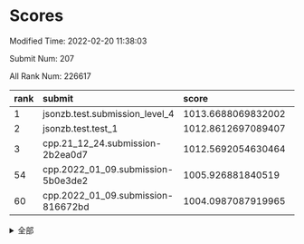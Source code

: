 # Scores

Modified Time: 2022-02-20 11:38:03

Submit Num: 207

All Rank Num: 226617

| rank |               submit               |       score        |       sigma        | pk_num |
| :--- | :--------------------------------- | :----------------- | :----------------- | :----- |
| 1    | jsonzb.test.submission_level_4     | 1013.6688069832002 | 0.8158237832569165 | 4379   |
| 2    | jsonzb.test.test_1                 | 1012.8612697089407 | 0.7908149922575373 | 4381   |
| 3    | cpp.21_12_24.submission-2b2ea0d7   | 1012.5692054630464 | 0.8314507301095093 | 4374   |
| 54   | cpp.2022_01_09.submission-5b0e3de2 | 1005.926881840519  | 0.7136070208783253 | 4382   |
| 60   | cpp.2022_01_09.submission-816672bd | 1004.0987087919965 | 0.7013806978047508 | 4383   |


<details>
<summary>全部</summary>

| rank |                 submit                 |       score        |       sigma        | pk_num |
| :--- | :------------------------------------- | :----------------- | :----------------- | :----- |
| 1    | jsonzb.test.submission_level_4         | 1013.6688069832002 | 0.8158237832569165 | 4379   |
| 2    | jsonzb.test.test_1                     | 1012.8612697089407 | 0.7908149922575373 | 4381   |
| 3    | cpp.21_12_24.submission-2b2ea0d7       | 1012.5692054630464 | 0.8314507301095093 | 4374   |
| 4    | gobigger.level_3.submission_level_3_47 | 1011.4570444878706 | 0.778582525099776  | 4385   |
| 5    | gobigger.level_3.submission_level_3_10 | 1011.3177971428323 | 0.778026658259127  | 4376   |
| 6    | gobigger.level_3.submission_level_3_22 | 1011.2137023576723 | 0.7675153634632315 | 4382   |
| 7    | gobigger.level_3.submission_level_3_49 | 1011.1654025251219 | 0.7447869352706985 | 4381   |
| 8    | gobigger.level_3.submission_level_3_8  | 1011.1637525833521 | 0.7680513428635001 | 4377   |
| 9    | gobigger.level_3.submission_level_3_1  | 1011.0540375985158 | 0.7707605935886015 | 4376   |
| 10   | gobigger.level_3.submission_level_3_41 | 1010.7987533185151 | 0.7657308741162903 | 4383   |
| 11   | gobigger.level_3.submission_level_3_7  | 1010.7606696261868 | 0.7522129632611115 | 4376   |
| 12   | gobigger.level_3.submission_level_3_11 | 1010.7000229354227 | 0.7590384253372231 | 4376   |
| 13   | gobigger.level_3.submission_level_3_39 | 1010.685887798835  | 0.7640592232252111 | 4373   |
| 14   | gobigger.level_3.submission_level_3_0  | 1010.63707455087   | 0.7703497623855068 | 4380   |
| 15   | gobigger.level_3.submission_level_3_33 | 1010.5381172173032 | 0.7734278808932455 | 4382   |
| 16   | gobigger.level_3.submission_level_3_30 | 1010.5162735445875 | 0.7572917279744029 | 4377   |
| 17   | gobigger.level_3.submission_level_3_42 | 1010.4877762656876 | 0.7715461964791593 | 4381   |
| 18   | gobigger.level_3.submission_level_3_32 | 1010.4600551822541 | 0.7701417346609221 | 4387   |
| 19   | gobigger.level_3.submission_level_3_25 | 1010.3790785123886 | 0.7660010592122215 | 4379   |
| 20   | gobigger.level_3.submission_level_3_4  | 1010.3593915599059 | 0.7762462138656103 | 4371   |
| 21   | gobigger.level_3.submission_level_3_15 | 1010.3018342769473 | 0.749022978336595  | 4377   |
| 22   | gobigger.level_3.submission_level_3_36 | 1010.2265450053889 | 0.7722262369822978 | 4383   |
| 23   | gobigger.level_3.submission_level_3_26 | 1010.1830855914797 | 0.7751387762044382 | 4383   |
| 24   | gobigger.level_3.submission_level_3_19 | 1010.1771189324033 | 0.7856434487899877 | 4379   |
| 25   | gobigger.level_3.submission_level_3_35 | 1010.1625378470363 | 0.7503215167759137 | 4381   |
| 26   | gobigger.level_3.submission_level_3_38 | 1010.0809418741089 | 0.7895382651947495 | 4384   |
| 27   | gobigger.level_3.submission_level_3_44 | 1010.0460257099928 | 0.7555992306236498 | 4378   |
| 28   | gobigger.level_3.submission_level_3_37 | 1009.9718563274198 | 0.7671133294006973 | 4377   |
| 29   | gobigger.level_3.submission_level_3_12 | 1009.9503894257555 | 0.7576280305825674 | 4374   |
| 30   | gobigger.level_3.submission_level_3_2  | 1009.9002700144487 | 0.7581670214774564 | 4378   |
| 31   | gobigger.level_3.submission_level_3_23 | 1009.7817387663612 | 0.7535631338859096 | 4376   |
| 32   | gobigger.level_3.submission_level_3_14 | 1009.760862025283  | 0.7570433324828683 | 4373   |
| 33   | gobigger.level_3.submission_level_3_16 | 1009.7401428225899 | 0.7522351933321275 | 4382   |
| 34   | gobigger.level_3.submission_level_3_31 | 1009.7065879666172 | 0.7535906581510606 | 4379   |
| 35   | gobigger.level_3.submission_level_3_27 | 1009.7062869568721 | 0.7663341338774694 | 4381   |
| 36   | gobigger.level_3.submission_level_3_17 | 1009.5637499650654 | 0.7598294505949426 | 4386   |
| 37   | gobigger.level_3.submission_level_3_13 | 1009.5441320128082 | 0.746010939685     | 4374   |
| 38   | gobigger.level_3.submission_level_3_5  | 1009.5377405446054 | 0.7482543710817028 | 4378   |
| 39   | gobigger.level_3.submission_level_3_29 | 1009.501227467443  | 0.7417737851288241 | 4380   |
| 40   | gobigger.level_3.submission_level_3_18 | 1009.4705126311085 | 0.7494291020583607 | 4380   |
| 41   | gobigger.level_3.submission_level_3_46 | 1009.4499911357213 | 0.7550617376723538 | 4378   |
| 42   | gobigger.level_3.submission_level_3_24 | 1009.4193144992856 | 0.7710717609470686 | 4378   |
| 43   | gobigger.level_3.submission_level_3_3  | 1009.3879794613408 | 0.7702331155848049 | 4381   |
| 44   | gobigger.level_3.submission_level_3_48 | 1009.3640582780115 | 0.7849933262883049 | 4380   |
| 45   | gobigger.level_3.submission_level_3_40 | 1009.3541402305577 | 0.7595358098228461 | 4378   |
| 46   | gobigger.level_3.submission_level_3_43 | 1009.2272222525153 | 0.7664715049205592 | 4378   |
| 47   | gobigger.level_3.submission_level_3_9  | 1009.1570907710781 | 0.744648195107074  | 4382   |
| 48   | gobigger.level_3.submission_level_3_6  | 1008.9129194092288 | 0.7581685431709032 | 4380   |
| 49   | gobigger.level_3.submission_level_3_28 | 1008.7496112809641 | 0.7405127424831409 | 4376   |
| 50   | gobigger.level_3.submission_level_3_45 | 1008.7212954693323 | 0.7712219324894249 | 4382   |
| 51   | gobigger.level_3.submission_level_3_21 | 1008.6863951449982 | 0.7487052196765116 | 4381   |
| 52   | gobigger.level_3.submission_level_3_34 | 1008.570232515359  | 0.7444575601082184 | 4380   |
| 53   | gobigger.level_3.submission_level_3_20 | 1008.1003615034954 | 0.750685400931591  | 4377   |
| 54   | cpp.2022_01_09.submission-5b0e3de2     | 1005.926881840519  | 0.7136070208783253 | 4382   |
| 55   | gobigger.level_1.submission_level_1_47 | 1005.2951714239448 | 0.7222460655875571 | 4380   |
| 56   | gobigger.level_1.submission_level_1_40 | 1004.8131849213238 | 0.7252928853363706 | 4380   |
| 57   | gobigger.level_1.submission_level_1_15 | 1004.6462920157028 | 0.7180131626137417 | 4383   |
| 58   | gobigger.level_1.submission_level_1_43 | 1004.6164618728736 | 0.7213161949737241 | 4384   |
| 59   | gobigger.level_1.submission_level_1_4  | 1004.5503860278445 | 0.7345559996567715 | 4377   |
| 60   | cpp.2022_01_09.submission-816672bd     | 1004.0987087919965 | 0.7013806978047508 | 4383   |
| 61   | gobigger.level_1.submission_level_1_23 | 1004.092249994844  | 0.7238817779366565 | 4377   |
| 62   | gobigger.level_1.submission_level_1_36 | 1004.086893586677  | 0.7128275857150618 | 4374   |
| 63   | gobigger.level_1.submission_level_1_14 | 1004.0463626203895 | 0.7198017340344254 | 4377   |
| 64   | gobigger.level_1.submission_level_1_39 | 1003.9655752528842 | 0.7124198756114957 | 4378   |
| 65   | gobigger.level_1.submission_level_1_25 | 1003.937910557306  | 0.724411617076659  | 4376   |
| 66   | gobigger.level_1.submission_level_1_31 | 1003.9334104041335 | 0.7175540057190652 | 4381   |
| 67   | gobigger.level_1.submission_level_1_2  | 1003.8759986878423 | 0.7242364716858655 | 4381   |
| 68   | gobigger.level_1.submission_level_1_45 | 1003.8739608051691 | 0.7264745749416022 | 4377   |
| 69   | gobigger.level_1.submission_level_1_18 | 1003.8657313555884 | 0.7144448306267742 | 4381   |
| 70   | gobigger.level_1.submission_level_1_29 | 1003.8451817793236 | 0.7172871903585233 | 4377   |
| 71   | gobigger.level_1.submission_level_1_44 | 1003.8257426335907 | 0.7097629864946244 | 4377   |
| 72   | gobigger.level_1.submission_level_1_32 | 1003.7567503389134 | 0.7102051597369801 | 4379   |
| 73   | gobigger.level_1.submission_level_1_38 | 1003.6233492515245 | 0.7158295449349458 | 4379   |
| 74   | gobigger.level_1.submission_level_1_6  | 1003.5556892644531 | 0.7165836290286657 | 4378   |
| 75   | gobigger.level_1.submission_level_1_5  | 1003.4964083502593 | 0.7065199834706964 | 4378   |
| 76   | gobigger.level_1.submission_level_1_8  | 1003.4887462331861 | 0.7205213813778963 | 4379   |
| 77   | gobigger.level_1.submission_level_1_41 | 1003.4614197142618 | 0.7190735996573074 | 4378   |
| 78   | gobigger.level_1.submission_level_1_28 | 1003.4480148012564 | 0.7111171314281133 | 4377   |
| 79   | gobigger.level_1.submission_level_1_33 | 1003.4348194480917 | 0.730855809869658  | 4374   |
| 80   | gobigger.level_1.submission_level_1_0  | 1003.4009152419234 | 0.7081301262479806 | 4380   |
| 81   | gobigger.level_1.submission_level_1_34 | 1003.3127015924439 | 0.7147340154734638 | 4381   |
| 82   | gobigger.level_1.submission_level_1_21 | 1003.2558898030775 | 0.7205456781547878 | 4378   |
| 83   | gobigger.level_1.submission_level_1_26 | 1002.9939960522748 | 0.7097534761273282 | 4378   |
| 84   | gobigger.level_1.submission_level_1_3  | 1002.9672392183436 | 0.715044085877806  | 4379   |
| 85   | gobigger.level_1.submission_level_1_1  | 1002.9517095429103 | 0.7305910157978928 | 4377   |
| 86   | gobigger.level_1.submission_level_1_42 | 1002.7990284741885 | 0.7275631841187187 | 4382   |
| 87   | gobigger.level_1.submission_level_1_35 | 1002.798935010616  | 0.7122991007496373 | 4381   |
| 88   | gobigger.level_1.submission_level_1_12 | 1002.6960970991877 | 0.7215997211291001 | 4374   |
| 89   | gobigger.level_1.submission_level_1_17 | 1002.6941300245786 | 0.7095380651229514 | 4372   |
| 90   | gobigger.level_1.submission_level_1_22 | 1002.6488621023069 | 0.7143314556471294 | 4381   |
| 91   | gobigger.level_1.submission_level_1_11 | 1002.5470604218808 | 0.7176494625014    | 4377   |
| 92   | gobigger.level_1.submission_level_1_19 | 1002.5393522931527 | 0.7146589719765585 | 4382   |
| 93   | gobigger.level_1.submission_level_1_13 | 1002.5117119974338 | 0.7043529337807558 | 4382   |
| 94   | gobigger.level_1.submission_level_1_46 | 1002.4175056549637 | 0.7155034867996308 | 4377   |
| 95   | gobigger.level_1.submission_level_1_37 | 1002.3929254217267 | 0.7151286765984972 | 4375   |
| 96   | gobigger.level_1.submission_level_1_9  | 1002.3599572454581 | 0.709155495390535  | 4383   |
| 97   | gobigger.level_1.submission_level_1_16 | 1002.3162688606993 | 0.7137283304468289 | 4379   |
| 98   | gobigger.level_1.submission_level_1_10 | 1002.2807118641589 | 0.7130935012990351 | 4380   |
| 99   | gobigger.level_1.submission_level_1_24 | 1002.1725482209391 | 0.71536255989817   | 4381   |
| 100  | gobigger.level_1.submission_level_1_20 | 1002.0850499148146 | 0.7077383300327907 | 4377   |
| 101  | gobigger.level_1.submission_level_1_27 | 1002.0820985027513 | 0.720157967045917  | 4378   |
| 102  | gobigger.level_1.submission_level_1_7  | 1002.0517233684521 | 0.7131572617326069 | 4378   |
| 103  | gobigger.level_1.submission_level_1_49 | 1002.0313608428952 | 0.7227190109326423 | 4381   |
| 104  | gobigger.level_1.submission_level_1_48 | 1002.0218300610336 | 0.6990744110786984 | 4378   |
| 105  | gobigger.level_1.submission_level_1_30 | 1001.918311132878  | 0.7101098486245346 | 4377   |
| 106  | gobigger.random.submission_random_33   | 997.5255606219586  | 0.7032856854331379 | 4380   |
| 107  | gobigger.random.submission_random_29   | 997.5163564948075  | 0.7087506872735942 | 4384   |
| 108  | gobigger.random.submission_random_35   | 997.42678136379    | 0.7191084982956258 | 4385   |
| 109  | gobigger.random.submission_random_37   | 997.3025688594679  | 0.7184780324355252 | 4383   |
| 110  | gobigger.random.submission_random_25   | 997.035405296383   | 0.7142684849437287 | 4381   |
| 111  | gobigger.random.submission_random_12   | 996.8306748019348  | 0.7015610525766324 | 4382   |
| 112  | gobigger.random.submission_random_28   | 996.8117019527009  | 0.7077075982498198 | 4381   |
| 113  | gobigger.random.submission_random_24   | 996.7932230618821  | 0.7078124478447814 | 4379   |
| 114  | gobigger.random.submission_random_5    | 996.6226054705821  | 0.7106023947434449 | 4379   |
| 115  | gobigger.random.submission_random_47   | 996.5612949107931  | 0.7087363315893582 | 4381   |
| 116  | gobigger.random.submission_random_8    | 996.543203542567   | 0.7069326857085858 | 4378   |
| 117  | gobigger.random.submission_random_36   | 996.5278520088199  | 0.7025209291291944 | 4379   |
| 118  | gobigger.random.submission_random_17   | 996.5211253580524  | 0.7038875542769676 | 4376   |
| 119  | gobigger.random.submission_random_7    | 996.4222598290598  | 0.7117395158416921 | 4373   |
| 120  | gobigger.random.submission_random_0    | 996.3722376055216  | 0.7072681525231619 | 4382   |
| 121  | gobigger.random.submission_random_26   | 996.3361492413487  | 0.7077857120242321 | 4374   |
| 122  | gobigger.random.submission_random_21   | 996.3148876140559  | 0.7066346117665667 | 4375   |
| 123  | gobigger.random.submission_random_30   | 996.2718727608845  | 0.7214661100841071 | 4377   |
| 124  | gobigger.random.submission_random_10   | 996.231110827783   | 0.7149029822339257 | 4382   |
| 125  | gobigger.random.submission_random_18   | 996.1616803423282  | 0.7078351868586744 | 4381   |
| 126  | gobigger.random.submission_random_6    | 996.1553771771128  | 0.7121844816062823 | 4375   |
| 127  | gobigger.random.submission_random_9    | 996.1544270502759  | 0.7185239424330915 | 4376   |
| 128  | gobigger.random.submission_random_13   | 996.1122194561814  | 0.7133690548734003 | 4375   |
| 129  | gobigger.random.submission_random_43   | 996.0849286137969  | 0.7015528645469521 | 4382   |
| 130  | gobigger.random.submission_random_40   | 996.0356654130447  | 0.7035671825175768 | 4381   |
| 131  | gobigger.random.submission_random_31   | 996.0228641006186  | 0.7028327652744915 | 4379   |
| 132  | gobigger.random.submission_random_45   | 995.9783377017243  | 0.7294499234050015 | 4379   |
| 133  | gobigger.random.submission_random_11   | 995.9394956012977  | 0.7260675846662925 | 4381   |
| 134  | gobigger.random.submission_random_22   | 995.9270321514513  | 0.7148988315601223 | 4377   |
| 135  | gobigger.random.submission_random_46   | 995.8939643797883  | 0.6988061281793755 | 4383   |
| 136  | gobigger.random.submission_random_41   | 995.8056735291719  | 0.7226100538212689 | 4377   |
| 137  | gobigger.random.submission_random_19   | 995.7942470482936  | 0.7157933390449447 | 4378   |
| 138  | gobigger.random.submission_random_1    | 995.7413248513601  | 0.7098227242285808 | 4377   |
| 139  | gobigger.random.submission_random_38   | 995.7173038766153  | 0.7151895570852317 | 4378   |
| 140  | gobigger.random.submission_random_42   | 995.7099307524139  | 0.7144501009636042 | 4378   |
| 141  | gobigger.random.submission_random_32   | 995.688506294022   | 0.7171658016108033 | 4381   |
| 142  | gobigger.random.submission_random_4    | 995.5415367431765  | 0.7223825837399591 | 4381   |
| 143  | gobigger.random.submission_random_23   | 995.5253036807037  | 0.7092751294032202 | 4379   |
| 144  | gobigger.random.submission_random_34   | 995.4605490459955  | 0.7143110960542732 | 4377   |
| 145  | gobigger.random.submission_random_2    | 995.4284925419535  | 0.7070323783738918 | 4381   |
| 146  | gobigger.random.submission_random_20   | 995.386955295345   | 0.7091246468647834 | 4380   |
| 147  | gobigger.random.submission_random_39   | 995.3685143273397  | 0.7113867973856115 | 4375   |
| 148  | gobigger.random.submission_random_14   | 995.2321371056424  | 0.7061624981987725 | 4377   |
| 149  | gobigger.random.submission_random_16   | 995.1580473232722  | 0.7150444462993935 | 4382   |
| 150  | gobigger.random.submission_random_49   | 995.0204852696388  | 0.7129884680663963 | 4379   |
| 151  | gobigger.random.submission_random_27   | 994.7818874716136  | 0.7189623555482253 | 4377   |
| 152  | gobigger.random.submission_random_44   | 994.7388627408982  | 0.7200102041519248 | 4381   |
| 153  | gobigger.random.submission_random_3    | 994.7236730212041  | 0.7051094951883609 | 4385   |
| 154  | gobigger.level_2.submission_level_2_30 | 994.6523143373888  | 0.724189924718231  | 4378   |
| 155  | gobigger.random.submission_random_15   | 994.5948026962658  | 0.7204074565774631 | 4379   |
| 156  | gobigger.random.submission_random_48   | 994.5573798624329  | 0.7080944162317407 | 4376   |
| 157  | gobigger.level_2.submission_level_2_1  | 993.8666748500855  | 0.7344173104135032 | 4382   |
| 158  | gobigger.level_2.submission_level_2_47 | 993.5892134800899  | 0.7211472967483032 | 4381   |
| 159  | gobigger.level_2.submission_level_2_6  | 993.5765252710227  | 0.731820467749104  | 4382   |
| 160  | gobigger.level_2.submission_level_2_14 | 993.4408012903336  | 0.7374911314085183 | 4378   |
| 161  | gobigger.level_2.submission_level_2_13 | 993.4318896120492  | 0.72821494059833   | 4373   |
| 162  | gobigger.level_2.submission_level_2_33 | 993.3664316620556  | 0.7218106587984274 | 4382   |
| 163  | gobigger.level_2.submission_level_2_46 | 993.3213794990505  | 0.7419599208432655 | 4382   |
| 164  | gobigger.level_2.submission_level_2_5  | 993.2736222625246  | 0.7327508928406944 | 4383   |
| 165  | gobigger.level_2.submission_level_2_18 | 993.1143748690228  | 0.7450117096579989 | 4373   |
| 166  | gobigger.level_2.submission_level_2_23 | 993.0880547751989  | 0.73218253554619   | 4378   |
| 167  | gobigger.level_2.submission_level_2_11 | 993.0063282816282  | 0.7442139756878934 | 4375   |
| 168  | gobigger.level_2.submission_level_2_2  | 992.9154367298406  | 0.7496115322660146 | 4381   |
| 169  | gobigger.level_2.submission_level_2_31 | 992.7664585966622  | 0.7333549218043    | 4380   |
| 170  | gobigger.level_2.submission_level_2_26 | 992.6459525262042  | 0.7230659657338028 | 4377   |
| 171  | gobigger.level_2.submission_level_2_15 | 992.6245993303925  | 0.7404661250830106 | 4373   |
| 172  | gobigger.level_2.submission_level_2_4  | 992.5712288453435  | 0.7436214101293309 | 4381   |
| 173  | gobigger.level_2.submission_level_2_22 | 992.5540245007031  | 0.7316663884239116 | 4380   |
| 174  | gobigger.level_2.submission_level_2_29 | 992.5303708751281  | 0.7422280566959932 | 4382   |
| 175  | gobigger.level_2.submission_level_2_34 | 992.4836091073666  | 0.7523395292458199 | 4382   |
| 176  | gobigger.level_2.submission_level_2_43 | 992.3272843207885  | 0.7313668461058656 | 4376   |
| 177  | gobigger.level_2.submission_level_2_17 | 992.3187129098078  | 0.7529513821636433 | 4372   |
| 178  | gobigger.level_2.submission_level_2_32 | 992.2475561668424  | 0.743370849976363  | 4379   |
| 179  | gobigger.level_2.submission_level_2_9  | 992.1907098828252  | 0.7350044383087135 | 4377   |
| 180  | gobigger.level_2.submission_level_2_20 | 991.9346183564104  | 0.7431093363550426 | 4379   |
| 181  | gobigger.level_2.submission_level_2_37 | 991.851500463238   | 0.7419781102126434 | 4380   |
| 182  | gobigger.level_2.submission_level_2_28 | 991.8512927758519  | 0.7352777786536379 | 4371   |
| 183  | gobigger.level_2.submission_level_2_7  | 991.8029120003413  | 0.7483443707263128 | 4385   |
| 184  | gobigger.level_2.submission_level_2_42 | 991.715621868577   | 0.7385802219312566 | 4385   |
| 185  | gobigger.level_2.submission_level_2_40 | 991.6861000664477  | 0.7595875578407569 | 4378   |
| 186  | gobigger.level_2.submission_level_2_10 | 991.6404511734611  | 0.73865718130245   | 4383   |
| 187  | gobigger.level_2.submission_level_2_0  | 991.5095595061628  | 0.736561255845804  | 4381   |
| 188  | gobigger.level_2.submission_level_2_39 | 991.5081550158095  | 0.7532995501657201 | 4381   |
| 189  | gobigger.level_2.submission_level_2_21 | 991.2340570482144  | 0.7724616092526323 | 4382   |
| 190  | gobigger.level_2.submission_level_2_27 | 991.2184841649416  | 0.7460620473739514 | 4377   |
| 191  | gobigger.level_2.submission_level_2_48 | 991.2172159889438  | 0.7809998523489893 | 4378   |
| 192  | gobigger.level_2.submission_level_2_3  | 991.2002794201485  | 0.755345674028109  | 4376   |
| 193  | gobigger.level_2.submission_level_2_38 | 991.1731310423814  | 0.7495502605461684 | 4378   |
| 194  | gobigger.level_2.submission_level_2_35 | 991.0856488250157  | 0.7684658173283289 | 4378   |
| 195  | gobigger.level_2.submission_level_2_41 | 991.0258995696973  | 0.7701440261048458 | 4376   |
| 196  | gobigger.level_2.submission_level_2_24 | 991.0256055123806  | 0.7412584865640192 | 4384   |
| 197  | gobigger.level_2.submission_level_2_45 | 990.9705830566633  | 0.7732147490940938 | 4388   |
| 198  | gobigger.level_2.submission_level_2_49 | 990.929193455102   | 0.7492998568078668 | 4379   |
| 199  | gobigger.level_2.submission_level_2_25 | 990.7787417557455  | 0.7813426525320799 | 4381   |
| 200  | gobigger.level_2.submission_level_2_19 | 990.7339793423707  | 0.7595476309004122 | 4379   |
| 201  | gobigger.level_2.submission_level_2_36 | 990.7246143740668  | 0.7818839100612124 | 4381   |
| 202  | gobigger.level_2.submission_level_2_12 | 990.6206951590052  | 0.7738203061577774 | 4378   |
| 203  | gobigger.level_2.submission_level_2_16 | 990.6004328051589  | 0.7556679811333951 | 4384   |
| 204  | gobigger.level_2.submission_level_2_44 | 990.404282801026   | 0.7698832667399643 | 4381   |
| 205  | gobigger.level_2.submission_level_2_8  | 989.7908435654186  | 0.7661620441759244 | 4380   |
| 206  | gobigger.none.submission_none_1        | 978.3714660408551  | 1.2366257375173968 | 4376   |
| 207  | gobigger.none.submission_none_0        | 977.3705036651244  | 1.3535615214573726 | 4382   |

</details>